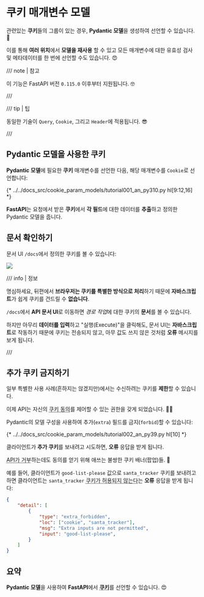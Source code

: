 # 쿠키 매개변수 모델

관련있는 **쿠키**들의 그룹이 있는 경우, **Pydantic 모델**을 생성하여 선언할 수 있습니다. 🍪

이를 통해 **여러 위치**에서 **모델을 재사용** 할 수 있고 모든 매개변수에 대한 유효성 검사 및 메타데이터를 한 번에 선언할 수도 있습니다. 😍

/// note | 참고

이 기능은 FastAPI 버전 `0.115.0` 이후부터 지원됩니다. 🤓

///

/// tip | 팁

동일한 기술이 `Query`, `Cookie`, 그리고 `Header`에 적용됩니다. 😎

///

## Pydantic 모델을 사용한 쿠키

**Pydantic 모델**에 필요한 **쿠키** 매개변수를 선언한 다음, 해당 매개변수를 `Cookie`로 선언합니다:

{* ../../docs_src/cookie_param_models/tutorial001_an_py310.py hl[9:12,16] *}

**FastAPI**는 요청에서 받은 **쿠키**에서 **각 필드**에 대한 데이터를 **추출**하고 정의한 Pydantic 모델을 줍니다.

## 문서 확인하기

문서 UI `/docs`에서 정의한 쿠키를 볼 수 있습니다:

<div class="screenshot">
<img src="/img/tutorial/cookie-param-models/image01.png">
</div>

/// info | 정보

명심하세요, 뒤편에서 **브라우저는 쿠키를 특별한 방식으로 처리**하기 때문에 **자바스크립트**가 쉽게 쿠키를 건드릴 수 **없습니다**.

`/docs`에서 **API 문서 UI**로 이동하면 *경로 작업*에 대한 쿠키의 **문서**를 볼 수 있습니다.

하지만 아무리 **데이터를 입력**하고 "실행(Execute)"을 클릭해도, 문서 UI는 **자바스크립트**로 작동하기 때문에 쿠키는 전송되지 않고, 아무 값도 쓰지 않은 것처럼 **오류** 메시지를 보게 됩니다.

///

## 추가 쿠키 금지하기

일부 특별한 사용 사례(흔하지는 않겠지만)에서는 수신하려는 쿠키를 **제한**할 수 있습니다.

이제 API는 자신의 <abbr title="농담입니다, 혹시나 해서요. 쿠키 동의와 관련해서 할 수 있는 것은 없지만, 이제 API조차도 잘못된 쿠키를 거부할 수 있다는 점이 재밌습니다. 쿠키 드세요. 🍪">쿠키 동의</abbr>를 제어할 수 있는 권한을 갖게 되었습니다. 🤪🍪

Pydantic의 모델 구성을 사용하여 추가(`extra`) 필드를 금지(`forbid`)할 수 있습니다:

{* ../../docs_src/cookie_param_models/tutorial002_an_py39.py hl[10] *}

클라이언트가 **추가 쿠키**를 보내려고 시도하면, **오류** 응답을 받게 됩니다.

<abbr title="이건 또 다른 농담입니다. 제 말에 귀 기울이지 마세요. 커피랑 쿠키 좀 드세요. ☕">API가 거부</abbr>하는데도 동의를 얻기 위해 애쓰는 불쌍한 쿠키 배너(팝업)들. 🍪

예를 들어, 클라이언트가 `good-list-please` 값으로 `santa_tracker` 쿠키를 보내려고 하면 클라이언트는 `santa_tracker` <abbr title="산타는 쿠키가 부족한 것을 못마땅해합니다. 🎅 알겠습니다, 쿠키 농담은 이제 없습니다.">쿠키가 허용되지 않는다</abbr>는 **오류** 응답을 받게 됩니다:

```json
{
    "detail": [
        {
            "type": "extra_forbidden",
            "loc": ["cookie", "santa_tracker"],
            "msg": "Extra inputs are not permitted",
            "input": "good-list-please",
        }
    ]
}
```

## 요약

**Pydantic 모델**을 사용하여 **FastAPI**에서 <abbr title="가기 전에 마지막 쿠키를 드세요. 🍪">**쿠키**</abbr>를 선언할 수 있습니다. 😍
